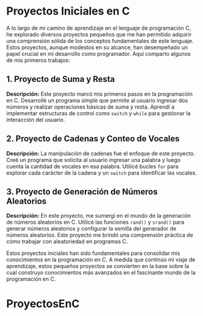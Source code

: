 # Proyectos Iniciales en C

A lo largo de mi camino de aprendizaje en el lenguaje de programación C, he explorado diversos proyectos pequeños que me han permitido adquirir una comprensión sólida de los conceptos fundamentales de este lenguaje. Estos proyectos, aunque modestos en su alcance, han desempeñado un papel crucial en mi desarrollo como programador. Aquí comparto algunos de mis primeros trabajos:

## 1. Proyecto de Suma y Resta

**Descripción:** Este proyecto marcó mis primeros pasos en la programación en C. Desarrollé un programa simple que permite al usuario ingresar dos números y realizar operaciones básicas de suma y resta. Aprendí a implementar estructuras de control como `switch` y `while` para gestionar la interacción del usuario.

## 2. Proyecto de Cadenas y Conteo de Vocales

**Descripción:** La manipulación de cadenas fue el enfoque de este proyecto. Creé un programa que solicita al usuario ingresar una palabra y luego cuenta la cantidad de vocales en esa palabra. Utilicé bucles `for` para explorar cada carácter de la cadena y un `switch` para identificar las vocales.

## 3. Proyecto de Generación de Números Aleatorios

**Descripción:** En este proyecto, me sumergí en el mundo de la generación de números aleatorios en C. Utilicé las funciones `rand()` y `srand()` para generar números aleatorios y configurar la semilla del generador de números aleatorios. Este proyecto me brindó una comprensión práctica de cómo trabajar con aleatoriedad en programas C.

Estos proyectos iniciales han sido fundamentales para consolidar mis conocimientos en la programación en C. A medida que continúo mi viaje de aprendizaje, estos pequeños proyectos se convierten en la base sobre la cual construyo conocimientos más avanzados en el fascinante mundo de la programación en C.
# ProyectosEnC
